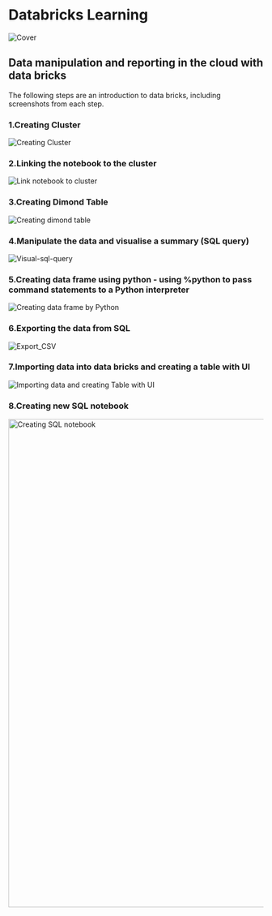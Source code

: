 # Databricks Learning

![Cover](https://user-images.githubusercontent.com/88034001/143607132-90f3a4fd-e292-4a60-a599-3018294f2954.jpg)



## Data manipulation and reporting in the cloud with data bricks

The following steps are an introduction to data bricks, including screenshots from each step. 

### 1.Creating Cluster 

![Creating Cluster](https://user-images.githubusercontent.com/88034001/143595704-c4410254-0621-4125-a5f5-73f92a40cd8e.png)

### 2.Linking the notebook to the cluster

![Link notebook to cluster](https://user-images.githubusercontent.com/88034001/143597078-150b6b69-1319-4924-a16a-10fb8d25448e.png)

### 3.Creating Dimond Table 

![Creating dimond table](https://user-images.githubusercontent.com/88034001/143599078-f6d636b8-a372-4283-b11e-039851a8d549.png)

### 4.Manipulate the data and visualise a summary (SQL query)

![Visual-sql-query](https://user-images.githubusercontent.com/88034001/143600555-c6696728-93d7-4fcd-b748-88d4dff8177e.png)

### 5.Creating data frame using python - using %python to pass command statements to a Python interpreter

![Creating data frame by Python](https://user-images.githubusercontent.com/88034001/143601300-dcc38576-8b79-4636-90c3-bf05ce7f71b6.png)

### 6.Exporting the data from SQL

![Export_CSV](https://user-images.githubusercontent.com/88034001/143601967-dc49e68d-850d-4fb7-9078-464f9b5736d9.png)

### 7.Importing data into data bricks and creating a table with UI

![Importing data and creating Table with UI](https://user-images.githubusercontent.com/88034001/143602619-f8dc2e49-f70b-48b2-9256-644fab79b91f.png)

### 8.Creating new SQL notebook

<img width="963" alt="Creating SQL notebook" src="https://user-images.githubusercontent.com/88034001/143604703-03ab93e0-bad6-40de-aa46-42c3e755ef00.png">
